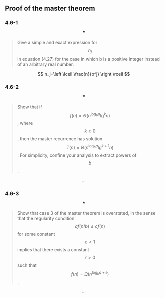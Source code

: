 ## Proof of the master theorem

### 4.6-1 $$\star$$

> Give a simple and exact expression for $$n_j$$ in equation (4.27) for the case in which b is a positive integer instead of an arbitrary real number.

$$
n_j=\left \lceil \frac{n}{b^j} \right \rceil
$$

### 4.6-2 $$\star$$

> Show that if $$f(n)=\Theta(n^{\log_ba}\lg^kn)$$, where $$k \ge 0$$, then the master recurrence has solution $$T(n)=\Theta(n^{\log_ba}\lg^{k+1}n)$$. For simplicity, confine your analysis to extract powers of $$b$$.

$$
\dots
$$

### 4.6-3 $$\star$$

> Show that case 3 of the master theorem is overstated, in the sense that the regularity condition $$af(n/b) \le cf(n)$$ for some constant $$c < 1$$ implies that there exists a constant $$\epsilon > 0$$ such that $$f(n)=\Omega(n^{\log_ba+\epsilon})$$.

$$
\dots
$$
